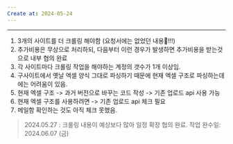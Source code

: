 ```yaml
---
Create at: 2024-05-24
---
```

---

1. 3개의 사이트를 더 크롤링 해야함 (요청서에는 없었던 내용🤬!!!)
2. 추가비용은 무상으로 처리하되, 다음부터 이런 경우가 발생하면 추가비용을 받는것으로 내부 협의 완료
3. 각 사이트마다 크롤링 작업을 해야하는 계정의 갯수가 1개 이상임.
4. 구사이트에서 옛날 엑셀 양식 그대로 파싱하기 때문에 현재 엑셀 구조로 파싱하는데에는 어려움이 있음.
5. 현재 엑셀 구조 -> 과거 버전으로 바꾸는 코드 작성 -> 기존 업로드 api 사용 가능
6. 현재 엑셀 구조를 사용하려면 -> 기존 업로드 api 체크 필요
7. 메일함 확인하는 것도 아직 체크 못했음.

> 2024.05.27 : 크롤링 내용이 예상보다 많아 일정 확장 협의 완료.
> 작업 완수일: 2024.06.07 (금)


